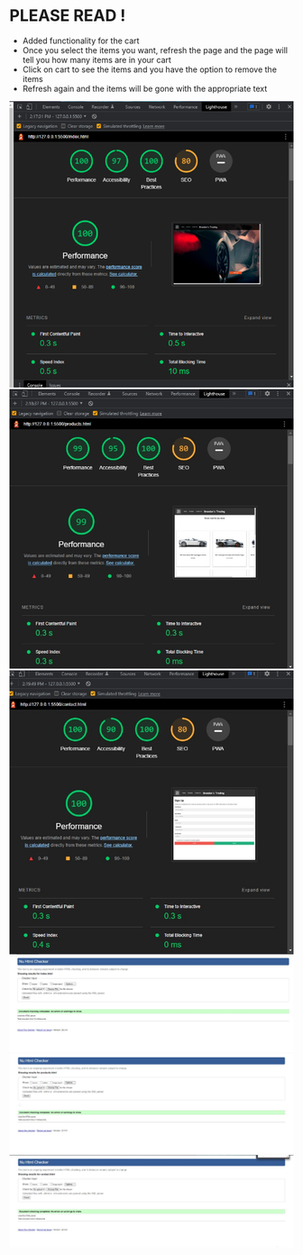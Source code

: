 # PLEASE READ !

- Added functionality for the cart
- Once you select the items you want, refresh the page and the page will tell you how many items are in your cart
- Click on cart to see the items and you have the option to remove the items
- Refresh again and the items will be gone with the appropriate text


![Screenshot of Lighthouse](/images/unknown.png)
![Screenshot of Lighthouse](/images/unknown2.jpg)
![Screenshot of Lighthouse](/images/unknown3.jpg)
![Screenshot of htmlCheck](/images/indexcheck.jpg)
![Screenshot of htmlCheck](/images/productcheck.jpg)
![Screenshot of htmlCheck](/images/contactcheck.jpg)
